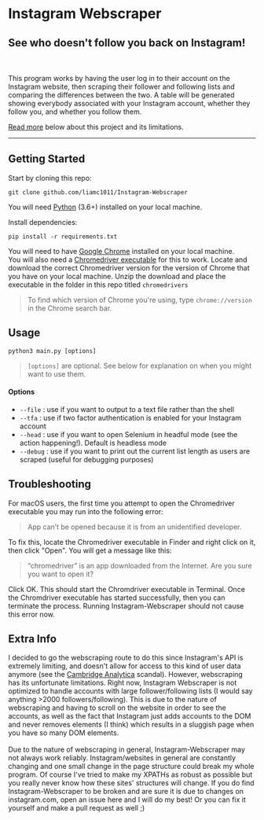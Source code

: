 # Instagram Webscraper

## See who doesn't follow you back on Instagram! 
<br><br> This program works by having the user log in to their account on the Instagram website, 
then scraping their follower and following lists and comparing the differences between the two. 
A table will be generated showing everybody associated with your Instagram account, whether they follow you, and whether
you follow them.

[Read more](#extra-info) below about this project and its limitations. 

-------

## Getting Started

Start by cloning this repo: 
```shell
git clone github.com/liamc1011/Instagram-Webscraper
```
You will need [Python](https://www.python.org/downloads/) (3.6+) installed on your local machine.

Install dependencies: 
```shell
pip install -r requirements.txt
```

You will need to have [Google Chrome](https://google.com/chrome) installed on your local machine. 
<br> You will also need a [Chromedriver executable](https://chromedriver.chromium.org/downloads) for this to work. 
Locate and download the correct Chromedriver version for the version of Chrome that you have on your local machine. 
Unzip the download and place the executable in the folder in this repo titled `chromedrivers`

> To find which version of Chrome you're using, type `chrome://version` in the Chrome search bar.

## Usage
```shell
python3 main.py [options]
```
> `[options]` are optional. See below for explanation on when you might want to use them.
> 

#### Options
- `--file` : use if you want to output to a text file rather than the shell
- `--tfa` : use if two factor authentication is enabled for your Instagram account
- `--head` : use if you want to open Selenium in headful mode (see the action happening!). Default is headless mode
- `--debug` : use if you want to print out the current list length as users are scraped (useful for debugging purposes)

## Troubleshooting
For macOS users, the first time you attempt to open the Chromedriver executable you may run into the following error:
> App can’t be opened because it is from an unidentified developer.
> 
To fix this, locate the Chromedriver executable in Finder and right click on it, then click "Open". 
You will get a message like this: 
> “chromedriver” is an app downloaded from the Internet. Are you sure you want to open it?
> 

Click OK. This should start the Chromdriver executable in Terminal. 
Once the Chromdriver executable has started successfully, then you can terminate the process.
Running Instagram-Webscraper should not cause this error now.

## Extra Info
I decided to go the webscraping route to do this since Instagram's API is extremely limiting, and doesn't allow for
access to this kind of user data anymore (see the [Cambridge Analytica](https://techcrunch.com/2018/04/04/facebook-instagram-api-shut-down/) scandal).
However, webscraping has its unfortunate limitations. 
Right now, Instagram Webscraper is not optimized to handle accounts with large follower/following lists 
(I would say anything >2000 followers/following).
This is due to the nature of webscraping and having to scroll on the website in order to see the accounts, as well
as the fact that Instagram just adds accounts to the DOM and never removes elements (I think) 
which results in a sluggish page when you have so many DOM elements. 
<br><br> Due to the nature of webscraping in general, Instagram-Webscraper may not always work reliably. 
Instagram/websites in general are constantly changing and one small change in the page structure could break my whole program.
Of course I've tried to make my XPATHs as robust as possible but you really never know how these sites' structures will change.
If you do find Instagram-Webscraper to be broken and are sure it is due to changes on instagram.com, open an issue here and I will do my best! 
Or you can fix it yourself and make a pull request as well ;)
